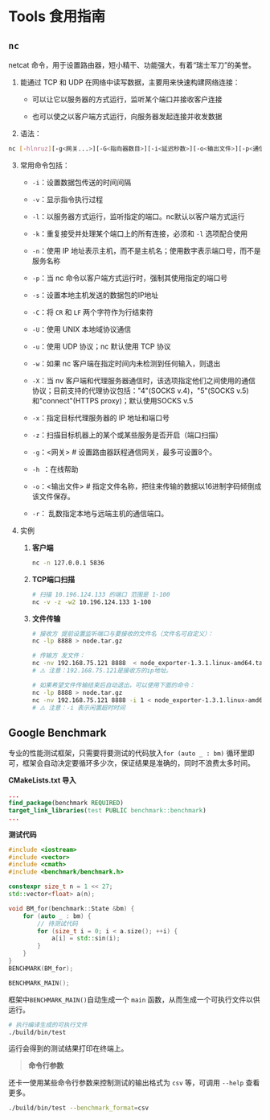 # Tools 食用指南

## `nc`

netcat 命令，用于设置路由器，短小精干、功能强大，有着“瑞士军刀”的美誉。

1. 能通过 TCP 和 UDP 在网络中读写数据，主要用来快速构建网络连接：

    - 可以让它以服务器的方式运行，监听某个端口并接收客户连接

    - 也可以使之以客户端方式运行，向服务器发起连接并收发数据

2. 语法：

```bash
nc [-hlnruz][-g<网关...>][-G<指向器数目>][-i<延迟秒数>][-o<输出文件>][-p<通信端口>][-s<来源位址>][-v...][-w<超时秒数>][主机名称][通信端口...]
```

3. 常用命令包括：

    - `-i`：设置数据包传送的时间间隔
    -  `-v`：显示指令执行过程
    -  `-l`：以服务器方式运行，监听指定的端口。nc默认以客户端方式运行
    -  `-k`：重复接受并处理某个端口上的所有连接，必须和 `-l` 选项配合使用
    -  `-n`：使用 IP 地址表示主机，而不是主机名；使用数字表示端口号，而不是服务名称
    
    - `-p`：当 nc 命令以客户端方式运行时，强制其使用指定的端口号
    -  `-s`：设置本地主机发送的数据包的IP地址
    -  `-C`：将 `CR` 和 `LF` 两个字符作为行结束符
    -  `-U`：使用 UNIX 本地域协议通信
    -  `-u`：使用 UDP 协议；nc 默认使用 TCP 协议
    -  `-w`：如果 nc 客户端在指定时间内未检测到任何输入，则退出
    -  `-X`：当 nv 客户端和代理服务器通信时，该选项指定他们之间使用的通信协议；目前支持的代理协议包括："4"(SOCKS v.4)，"5"(SOCKS v.5) 和"connect"(HTTPS proxy)；默认使用SOCKS v.5
    -  `-x`：指定目标代理服务器的 IP 地址和端口号
    -  `-z`：扫描目标机器上的某个或某些服务是否开启（端口扫描）
    -  `-g`：<网关> # 设置路由器跃程通信网关，最多可设置8个。
    -  `-h `：在线帮助
    -  `-o`：<输出文件> # 指定文件名称，把往来传输的数据以16进制字码倾倒成该文件保存。
    -  `-r`： 乱数指定本地与远端主机的通信端口。

4. 实例

    1. **客户端**

        ```sh
        nc -n 127.0.0.1 5836
        ```

        

    2. **TCP端口扫描**

        ```sh
        # 扫描 10.196.124.133 的端口 范围是 1-100
        nc -v -z -w2 10.196.124.133 1-100
        ```

    3. **文件传输**

        ```sh
        # 接收方 提前设置监听端口与要接收的文件名（文件名可自定义）：
        nc -lp 8888 > node.tar.gz
        
        # 传输方 发文件：
        nc -nv 192.168.75.121 8888  < node_exporter-1.3.1.linux-amd64.tar.gz
        # ⚠️ 注意：192.168.75.121是接收方的ip地址。
        
        # 如果希望文件传输结束后自动退出，可以使用下面的命令：
        nc -lp 8888 > node.tar.gz
        nc -nv 192.168.75.121 8888 -i 1 < node_exporter-1.3.1.linux-amd64.tar.gz
        # ⚠️ 注意：-i 表示闲置超时时间 
        ```

## Google Benchmark

专业的性能测试框架，只需要将要测试的代码放入`for (auto _ : bm)` 循环里即可，框架会自动决定要循环多少次，保证结果是准确的，同时不浪费太多时间。

**CMakeLists.txt 导入**

```cmake
...
find_package(benchmark REQUIRED)
target_link_libraries(test PUBLIC benchmark::benchmark)
...
```

**测试代码**

```c++
#include <iostream>
#include <vector>
#include <cmath>
#include <benchmark/benchmark.h>

constexpr size_t n = 1 << 27;
std::vector<float> a(n);

void BM_for(benchmark::State &bm) {
    for (auto _ : bm) {
        // 待测试代码
        for (size_t i = 0; i < a.size(); ++i) {
            a[i] = std::sin(i);
        }
    }
}
BENCHMARK(BM_for);

BENCHMARK_MAIN();
```

框架中`BENCHMARK_MAIN()`自动生成一个 `main` 函数，从而生成一个可执行文件以供运行。

```bash
# 执行编译生成的可执行文件
./build/bin/test
```

运行会得到的测试结果打印在终端上。

> **命令行参数**

还卡一使用某些命令行参数来控制测试的输出格式为 `csv` 等，可调用 `--help` 查看更多。

```bash
./build/bin/test --benchmark_format=csv
```





